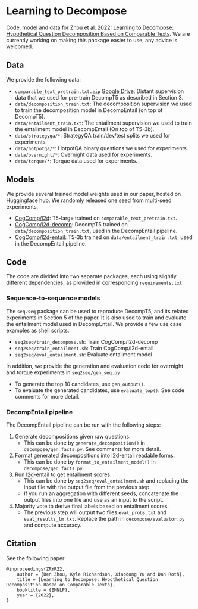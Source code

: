 # Learning to Decompose
Code, model and data for [Zhou et al. 2022: Learning to Decompose: Hypothetical Question Decomposition Based on Comparable Texts](https://arxiv.org/pdf/2210.16865.pdf).
We are currently working on making this package easier to use, any advice is welcomed. 

## Data
We provide the following data:
- `comparable_text_pretrain.txt.zip` [Google Drive](https://drive.google.com/file/d/1EI21HDzVl-ajqAUCKOq-PZvJbYRHLxXO/view?usp=share_link): Distant supervision data that we used for pre-train DecompT5 as described in Section 3.
- `data/decomposition_train.txt`: The decomposition supervision we used to train the decomposition model in DecompEntail (on top of DecompT5).
- `data/entailment_train.txt`: The entailment supervision we used to train the entailment model in DecompEntail (On top of T5-3b).
- `data/strategyqa/*`: StrategyQA train/dev/test splits we used for experiments.
- `data/hotpotqa/*`: HotpotQA binary questions we used for experiments.
- `data/overnight/*`: Overnight data used for experiments.
- `data/torque/*`: Torque data used for experiments.

## Models
We provide several trained model weights used in our paper, hosted on Huggingface hub. We randomly released one seed from multi-seed experiments.
- [CogComp/l2d](https://huggingface.co/CogComp/l2d): T5-large trained on `comparable_text_pretrain.txt`.
- [CogComp/l2d-decomp](https://huggingface.co/CogComp/l2d-decomp): DecompT5 trained on `data/decomposition_train.txt`, used in the DecompEntail pipeline.
- [CogComp/l2d-entail](https://huggingface.co/CogComp/l2d-entail): T5-3b trained on `data/entailment_train.txt`, used in the DecompEntail pipeline.

## Code
The code are divided into two separate packages, each using slightly different dependencies, as provided in corresponding `requirements.txt`.
### Sequence-to-sequence models
The `seq2seq` package can be used to reproduce DecompT5, and its related experiments in Section 5 of the paper.
It is also used to train and evaluate the entailment model used in DecompEntail. We provide a few use case examples as shell scripts.
- `seq2seq/train_decompose.sh`: Train CogComp/l2d-decomp
- `seq2seq/train_entailment.sh`: Train CogComp/l2d-entail
- `seq2seq/eval_entailment.sh`: Evaluate entailment model

In addition, we provide the generation and evaluation code for overnight and torque experiments in `seq2seq/gen_seq.py`
- To generate the top 10 candidates, use `gen_output()`.
- To evaluate the generated candidates, use `evaluate_top()`.
See code comments for more detail.

### DecompEntail pipeline
The DecompEntail pipeline can be run with the following steps:
1. Generate decompositions given raw questions. 
    * This can be done by `generate_decomposition()` in `decompose/gen_facts.py`. See comments for more detail.
2. Format generated decompositions into l2d-entail readable forms.
    * This can be done by `format_to_entailment_model()` in `decompose/gen_facts.py`.
3. Run l2d-entail to get entailment scores.
    * This can be done by `seq2seq/eval_entailment.sh` and replacing the input file with the output file from the previous step. 
    * If you run an aggregation with different seeds, concatenate the output files into one file and use as an input to the script.
4. Majority vote to derive final labels based on entailment scores.
    * The previous step will output two files `eval_probs.txt` and `eval_results_lm.txt`. Replace the path in `decompose/evaluator.py` and compute accuracy.

## Citation
See the following paper: 
```
@inproceedings{ZRYR22,
    author = {Ben Zhou, Kyle Richardson, Xiaodong Yu and Dan Roth},
    title = {Learning to Decompose: Hypothetical Question Decomposition Based on Comparable Texts},
    booktitle = {EMNLP},
    year = {2022},
}
```